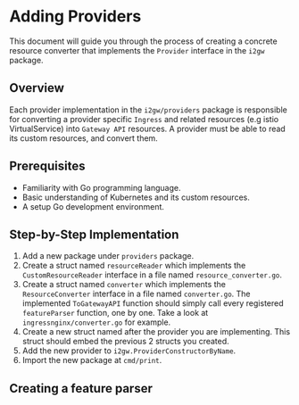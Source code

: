 # Adding Providers
This document will guide you through the process of creating a concrete resource converter that implements the `Provider` interface in the `i2gw` package.

## Overview
Each provider implementation in the `i2gw/providers` package is responsible for converting a provider specific `Ingress` and related resources (e.g istio VirtualService) into `Gateway API` resources.
A provider must be able to read its custom resources, and convert them.

## Prerequisites
* Familiarity with Go programming language.
* Basic understanding of Kubernetes and its custom resources.
* A setup Go development environment.

## Step-by-Step Implementation
1. Add a new package under `providers` package.
2. Create a struct named `resourceReader` which implements the `CustomResourceReader` interface in a file named `resource_converter.go`.
3. Create a struct named `converter` which implements the `ResourceConverter` interface in a file named `converter.go`.
The implemented `ToGatewayAPI` function should simply call every registered `featureParser` function, one by one.
Take a look at `ingressnginx/converter.go` for example.
4. Create a new struct named after the provider you are implementing. This struct should
embed the previous 2 structs you created.
5. Add the new provider to `i2gw.ProviderConstructorByName`.
6. Import the new package at `cmd/print`.

## Creating a feature parser